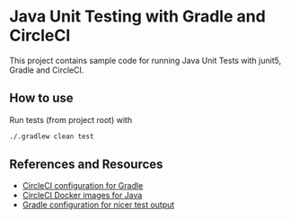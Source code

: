 Java Unit Testing with Gradle and CircleCI
==========================================

This project contains sample code for running Java Unit Tests with junit5, Gradle and CircleCI.


How to use
----------

Run tests (from project root) with

```bash
./.gradlew clean test
```


References and Resources
------------------------

* [CircleCI configuration for Gradle](https://github.com/RealOrangeOne/java-gradle-circleci/blob/master/.circleci/config.yml)
* [CircleCI Docker images for Java](https://hub.docker.com/r/circleci/openjdk)
* [Gradle configuration for nicer test output](https://stackoverflow.com/questions/3963708/gradle-how-to-display-test-results-in-the-console-in-real-time)
